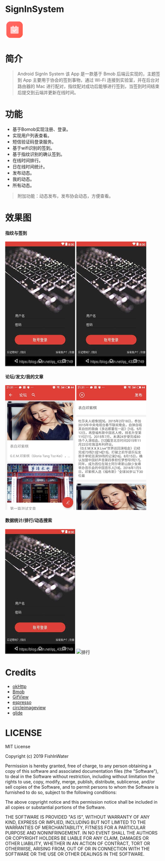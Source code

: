 # SignInSystem

<img src="https://github.com/FishInWater-1999/android-SignInSystem/blob/master/app/src/main/res/mipmap-mdpi/app_icon.png" width="60" height="60"></br>

# 简介

> Android SignIn System
>该 App 是一款基于 Bmob 后端云实现的，主题签到 App 主要用于协会的签到事物，通过 Wi-Fi 连接到实验室，并在后台对路由器的 Mac 进行配对，指纹配对成功后能够进行签到，当签到时间结束后提交到云端并更新在线时间。</br>

# 功能

- 基于Bomob实现注册、登录。 
- 实现用户列表查看。
- 短信验证码登录服务。
- 基于wifi识别的签到。
- 基于指纹识别的确认签到。
- 在线时间排行。
- 日在线时间统计。
- 发布动态。
- 我的动态。
- 所有动态。

>附加功能：动态发布，发布协会动态，方便查看。</br>

# 效果图
#### 指纹与签到
![指纹](https://github.com/FishInWater-1999/android-SignInSystem/blob/master/first_page.jpg)
![签到](https://github.com/FishInWater-1999/android-SignInSystem/blob/master/first_page.jpg)
#### 论坛/发文/我的文章
![论坛](https://github.com/FishInWater-1999/android-SignInSystem/blob/master/A4405890037B725F22C6BD429744C039.jpg)
![发文](https://github.com/FishInWater-1999/android-SignInSystem/blob/master/8F1FC89069AD3CAF0F88EE08A0ECCA64.jpg)
#### 数据统计/排行/动态搜索
![数据统计](https://github.com/FishInWater-1999/android-SignInSystem/blob/master/first_page.jpg)
![排行](https://github.com/FishInWater-1999/android-SignInSystem/blob/master/S90507-20523056.gif)</br>

# Credits

* [okHttp](https://github.com/square/okhttp)
* [Bmob](https://www.bmob.cn)
* [GifView](https://github.com/Cutta/GifView)
* [espresso](https://github.com/TonnyL/Espresso)
* [circleimageview](https://github.com/hdodenhof/CircleImageView)
* [glide](https://github.com/bumptech/glide)</br>

# LICENSE

MIT License

Copyright (c) 2019 FishInWater

Permission is hereby granted, free of charge, to any person obtaining a copy
of this software and associated documentation files (the "Software"), to deal
in the Software without restriction, including without limitation the rights
to use, copy, modify, merge, publish, distribute, sublicense, and/or sell
copies of the Software, and to permit persons to whom the Software is
furnished to do so, subject to the following conditions:

The above copyright notice and this permission notice shall be included in all
copies or substantial portions of the Software.

THE SOFTWARE IS PROVIDED "AS IS", WITHOUT WARRANTY OF ANY KIND, EXPRESS OR
IMPLIED, INCLUDING BUT NOT LIMITED TO THE WARRANTIES OF MERCHANTABILITY,
FITNESS FOR A PARTICULAR PURPOSE AND NONINFRINGEMENT. IN NO EVENT SHALL THE
AUTHORS OR COPYRIGHT HOLDERS BE LIABLE FOR ANY CLAIM, DAMAGES OR OTHER
LIABILITY, WHETHER IN AN ACTION OF CONTRACT, TORT OR OTHERWISE, ARISING FROM,
OUT OF OR IN CONNECTION WITH THE SOFTWARE OR THE USE OR OTHER DEALINGS IN THE
SOFTWARE.
